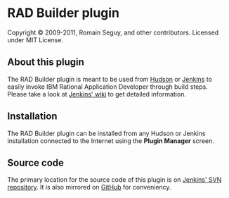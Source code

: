 RAD Builder plugin
==================
Copyright &copy; 2009-2011, Romain Seguy, and other contributors. Licensed under MIT License.

About this plugin
-----------------
The RAD Builder plugin is meant to be used from [Hudson][1] or [Jenkins][2] to easily invoke IBM Rational Application Developer through build steps. Please take a look at [Jenkins' wiki][3] to get detailed information.

Installation
------------
The RAD Builder plugin can be installed from any Hudson or Jenkins installation connected to the Internet using the **Plugin Manager** screen.

Source code
-----------
The primary location for the source code of this plugin is on [Jenkins' SVN repository][4]. It is also mirrored on [GitHub][5] for conveniency.

[1]: http://hudson-ci.org/
[2]: http://jenkins-ci.org/
[3]: http://wiki.jenkins-ci.org/display/JENKINS/RAD+Builder+Plugin
[4]: https://svn.jenkins-ci.org/trunk/hudson/plugins/rad-builder/
[5]: https://github.com/jenkinsci/rad-builder-plugin
